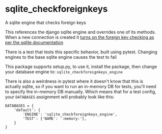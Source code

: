 # sqlite_checkforeignkeys
A sqlite engine that checks foreign keys

This references the django sqlite engine and overrides one of its methods. When a new connection is created it [turns on the foreign key checking as per the sqlite documentation](http://www.sqlite.org/foreignkeys.html)

There is a test that tests this specific behavior, built using pytest. Changing engines to the base sqlite engine causes the test to fail

This package supports setup.py, to use it, install the package, then change your database engine to: `sqlite_checkforeignkeys_engine`

There is also a weirdness in pytest where it doesn't know that this is actually sqlite, so if you want to run an in-memory DB for tests, you'll need to specify the in-memory DB manually. Which means that for a test config, your `DATABASES` assignment will probably look like this:

    DATABASES = {
        'default': {
            'ENGINE': 'sqlite_checkforeignkeys_engine',
            'TEST': {'NAME': ':memory:'},
        }
    }
